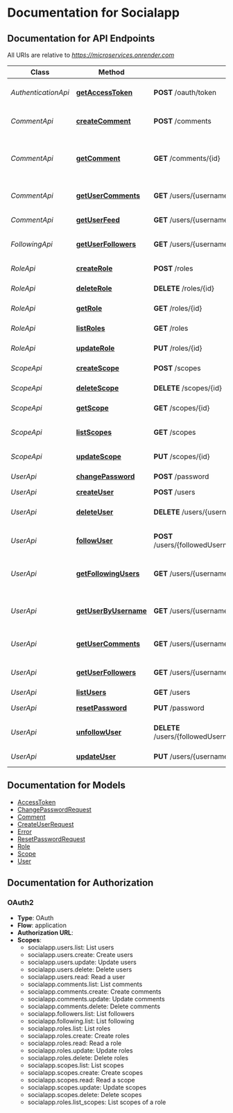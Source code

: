 # Documentation for Socialapp

<a name="documentation-for-api-endpoints"></a>
## Documentation for API Endpoints

All URIs are relative to *https://microservices.onrender.com*

| Class | Method | HTTP request | Description |
|------------ | ------------- | ------------- | -------------|
| *AuthenticationApi* | [**getAccessToken**](Apis/AuthenticationApi.md#getaccesstoken) | **POST** /oauth/token | Get an access token |
| *CommentApi* | [**createComment**](Apis/CommentApi.md#createcomment) | **POST** /comments | Create a new comment |
*CommentApi* | [**getComment**](Apis/CommentApi.md#getcomment) | **GET** /comments/{id} | Returns details about a particular comment |
*CommentApi* | [**getUserComments**](Apis/CommentApi.md#getusercomments) | **GET** /users/{username}/comments | Gets all comments for a user |
*CommentApi* | [**getUserFeed**](Apis/CommentApi.md#getuserfeed) | **GET** /users/{username}/feed | Returns a users feed |
| *FollowingApi* | [**getUserFollowers**](Apis/FollowingApi.md#getuserfollowers) | **GET** /users/{username}/followers | Get all followers for a user |
| *RoleApi* | [**createRole**](Apis/RoleApi.md#createrole) | **POST** /roles | Create a new role |
*RoleApi* | [**deleteRole**](Apis/RoleApi.md#deleterole) | **DELETE** /roles/{id} | Delete a role |
*RoleApi* | [**getRole**](Apis/RoleApi.md#getrole) | **GET** /roles/{id} | Returns a role |
*RoleApi* | [**listRoles**](Apis/RoleApi.md#listroles) | **GET** /roles | Returns a list of roles |
*RoleApi* | [**updateRole**](Apis/RoleApi.md#updaterole) | **PUT** /roles/{id} | Update a role |
| *ScopeApi* | [**createScope**](Apis/ScopeApi.md#createscope) | **POST** /scopes | Create a new scope |
*ScopeApi* | [**deleteScope**](Apis/ScopeApi.md#deletescope) | **DELETE** /scopes/{id} | Delete a scope |
*ScopeApi* | [**getScope**](Apis/ScopeApi.md#getscope) | **GET** /scopes/{id} | Returns a scope |
*ScopeApi* | [**listScopes**](Apis/ScopeApi.md#listscopes) | **GET** /scopes | Returns a list of scopes |
*ScopeApi* | [**updateScope**](Apis/ScopeApi.md#updatescope) | **PUT** /scopes/{id} | Update a scope |
| *UserApi* | [**changePassword**](Apis/UserApi.md#changepassword) | **POST** /password | Change password |
*UserApi* | [**createUser**](Apis/UserApi.md#createuser) | **POST** /users | Create user |
*UserApi* | [**deleteUser**](Apis/UserApi.md#deleteuser) | **DELETE** /users/{username} | Deletes a particular user |
*UserApi* | [**followUser**](Apis/UserApi.md#followuser) | **POST** /users/{followedUsername}/followers/{followerUsername} | Add a user as a follower |
*UserApi* | [**getFollowingUsers**](Apis/UserApi.md#getfollowingusers) | **GET** /users/{username}/following | Get all followed users for a user |
*UserApi* | [**getUserByUsername**](Apis/UserApi.md#getuserbyusername) | **GET** /users/{username} | Get a particular user by username |
*UserApi* | [**getUserComments**](Apis/UserApi.md#getusercomments) | **GET** /users/{username}/comments | Gets all comments for a user |
*UserApi* | [**getUserFollowers**](Apis/UserApi.md#getuserfollowers) | **GET** /users/{username}/followers | Get all followers for a user |
*UserApi* | [**listUsers**](Apis/UserApi.md#listusers) | **GET** /users | List users |
*UserApi* | [**resetPassword**](Apis/UserApi.md#resetpassword) | **PUT** /password | Reset password |
*UserApi* | [**unfollowUser**](Apis/UserApi.md#unfollowuser) | **DELETE** /users/{followedUsername}/followers/{followerUsername} | Remove a user as a follower |
*UserApi* | [**updateUser**](Apis/UserApi.md#updateuser) | **PUT** /users/{username} | Update a user |


<a name="documentation-for-models"></a>
## Documentation for Models

 - [AccessToken](./Models/AccessToken.md)
 - [ChangePasswordRequest](./Models/ChangePasswordRequest.md)
 - [Comment](./Models/Comment.md)
 - [CreateUserRequest](./Models/CreateUserRequest.md)
 - [Error](./Models/Error.md)
 - [ResetPasswordRequest](./Models/ResetPasswordRequest.md)
 - [Role](./Models/Role.md)
 - [Scope](./Models/Scope.md)
 - [User](./Models/User.md)


<a name="documentation-for-authorization"></a>
## Documentation for Authorization

<a name="OAuth2"></a>
### OAuth2

- **Type**: OAuth
- **Flow**: application
- **Authorization URL**: 
- **Scopes**: 
  - socialapp.users.list: List users
  - socialapp.users.create: Create users
  - socialapp.users.update: Update users
  - socialapp.users.delete: Delete users
  - socialapp.users.read: Read a user
  - socialapp.comments.list: List comments
  - socialapp.comments.create: Create comments
  - socialapp.comments.update: Update comments
  - socialapp.comments.delete: Delete comments
  - socialapp.followers.list: List followers
  - socialapp.following.list: List following
  - socialapp.roles.list: List roles
  - socialapp.roles.create: Create roles
  - socialapp.roles.read: Read a role
  - socialapp.roles.update: Update roles
  - socialapp.roles.delete: Delete roles
  - socialapp.scopes.list: List scopes
  - socialapp.scopes.create: Create scopes
  - socialapp.scopes.read: Read a scope
  - socialapp.scopes.update: Update scopes
  - socialapp.scopes.delete: Delete scopes
  - socialapp.roles.list_scopes: List scopes of a role

